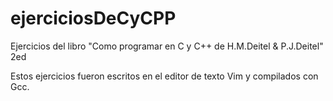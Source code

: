 # ejerciciosDeCyCPP
Ejercicios del libro "Como programar en C y C++ de H.M.Deitel &amp; P.J.Deitel" 2ed

Estos ejercicios fueron escritos en el editor de texto Vim y compilados con Gcc.
